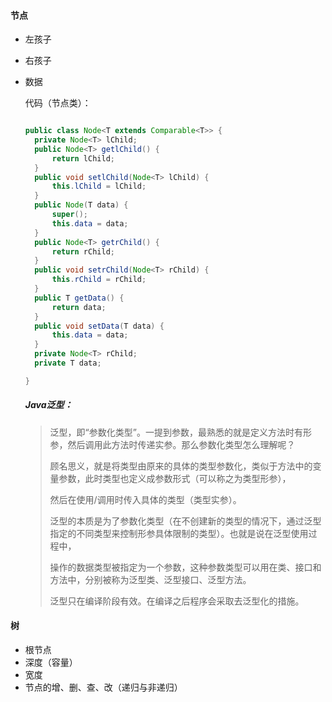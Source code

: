 #### 节点

- 左孩子

- 右孩子

- 数据

  代码（节点类）：

  ```java
  
  public class Node<T extends Comparable<T>> {
  	private Node<T> lChild;
  	public Node<T> getlChild() {
  		return lChild;
  	}
  	public void setlChild(Node<T> lChild) {
  		this.lChild = lChild;
  	}
  	public Node(T data) {
  		super();
  		this.data = data;
  	}
  	public Node<T> getrChild() {
  		return rChild;
  	}
  	public void setrChild(Node<T> rChild) {
  		this.rChild = rChild;
  	}
  	public T getData() {
  		return data;
  	}
  	public void setData(T data) {
  		this.data = data;
  	}
  	private Node<T> rChild;
  	private T data;
  
  }
  
  ```

  ##### Java泛型：

  >  泛型，即“参数化类型”。一提到参数，最熟悉的就是定义方法时有形参，然后调用此方法时传递实参。那么参数化类型怎么理解呢？
  >
  > 顾名思义，就是将类型由原来的具体的类型参数化，类似于方法中的变量参数，此时类型也定义成参数形式（可以称之为类型形参），
  >
  > 然后在使用/调用时传入具体的类型（类型实参）。
  >
  > 泛型的本质是为了参数化类型（在不创建新的类型的情况下，通过泛型指定的不同类型来控制形参具体限制的类型）。也就是说在泛型使用过程中，
  >
  > 操作的数据类型被指定为一个参数，这种参数类型可以用在类、接口和方法中，分别被称为泛型类、泛型接口、泛型方法。
  >
  > 泛型只在编译阶段有效。在编译之后程序会采取去泛型化的措施。


#### 树

- 根节点
- 深度（容量）
- 宽度
- 节点的增、删、查、改（递归与非递归）

